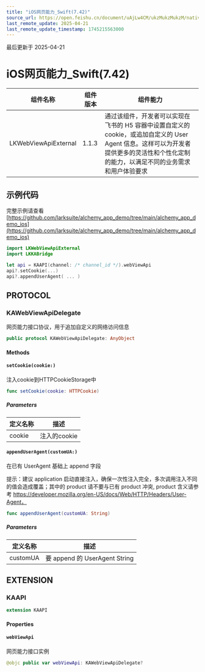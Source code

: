 ```yaml
---
title: "iOS网页能力_Swift(7.42)"
source_url: https://open.feishu.cn/document/uAjLw4CM/ukzMukzMukzM/native-integration/open-scene-introduction/capability-components/web-capabilities/ios-web-capability/ios-webviewapiexternal_swift_742
last_remote_update: 2025-04-21
last_remote_update_timestamp: 1745215563000
---
```

最后更新于 2025-04-21

# iOS网页能力_Swift(7.42) 

|组件名称 | 组件版本 | 组件能力 |
| ---- | ------ | -------- |
| LKWebViewApiExternal | 1.1.3 | 通过该组件，开发者可以实现在飞书的 H5 容器中设置自定义的 cookie，或追加自定义的 User Agent 信息。这样可以为开发者提供更多的灵活性和个性化定制的能力，以满足不同的业务需求和用户体验要求 |

## 示例代码

完整示例请查看 [https://github.com/larksuite/alchemy_app_demo/tree/main/alchemy_app_demo_ios](https://github.com/larksuite/alchemy_app_demo/tree/main/alchemy_app_demo_ios)

```swift
import LKWebViewApiExternal
import LKKABridge

let api = KAAPI(channel: /* channel_id */).webViewApi
api?.setCookie(...)
api?.appendUserAgent( ... )
```

## PROTOCOL

### KAWebViewApiDelegate

网页能力接口协议，用于追加自定义的网络访问信息

```swift
public protocol KAWebViewApiDelegate: AnyObject
```

#### Methods
#### `setCookie(cookie:)`

注入cookie到HTTPCookieStorage中

```swift
func setCookie(cookie: HTTPCookie)
```

##### Parameters

| 定义名称 | 描述 |
| ---- | -- |
| cookie | 注入的cookie |

#### `appendUserAgent(customUA:)`

在已有 UserAgent 基础上 append 字段

提示：建议 application 启动直接注入，确保一次性注入完全，多次调用注入不同的值会造成覆盖；其中的 product 请不要与已有 product 冲突, product 含义请参考 https://developer.mozilla.org/en-US/docs/Web/HTTP/Headers/User-Agent，

```swift
func appendUserAgent(customUA: String)
```

##### Parameters

| 定义名称 | 描述 |
| ---- | -- |
| customUA | 要 append 的 UserAgent String |
## EXTENSION

### KAAPI
```swift
extension KAAPI
```

#### Properties
#### `webViewApi`

网页能力接口实例

```swift
@objc public var webViewApi: KAWebViewApiDelegate?
```
